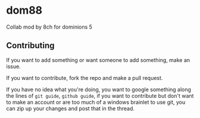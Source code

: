 # dom88
Collab mod by 8ch for dominions 5

## Contributing

If you want to add something or want someone to add something, make an issue.

If you want to contribute, fork the repo and make a pull request. 

If you have no idea what you're doing, you want to google something along the lines of `git guide`, `github guide`, if you want to contribute but don't want to make an account or are too much of a windows brainlet to use git, you can zip up your changes and post that in the thread.
